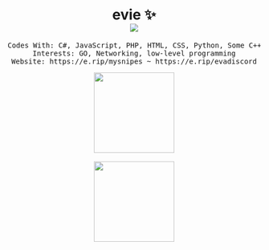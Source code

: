 <h1 align="center">
evie ✨<br />
<img src="https://komarev.com/ghpvc/?username=encirclement" />
</h1>

<pre align="center">
Codes With: C#, JavaScript, PHP, HTML, CSS, Python, Some C++
Interests: GO, Networking, low-level programming
Website: https://e.rip/mysnipes ~ https://e.rip/evadiscord
</pre>

<p align="center">
  
<img height= "160" src="https://github-readme-stats.vercel.app/api?username=encirclement&show_icons=true&include_all_commits=true&theme=dark" />
<br />
<br />
<img height= "160" src="https://github-readme-stats.vercel.app/api/top-langs/?username=encirclement&layout=default&theme=dark" />

</p>
